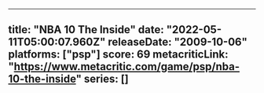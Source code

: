 
---
title: "NBA 10 The Inside"
date: "2022-05-11T05:00:07.960Z"
releaseDate: "2009-10-06"
platforms: ["psp"]
score: 69
metacriticLink: "https://www.metacritic.com/game/psp/nba-10-the-inside"
series: []
---
